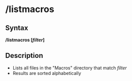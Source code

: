 # /listmacros

## Syntax

**/listmacros [**_**filter**_**]**

## Description

* Lists all files in the "Macros" directory that match _filter_
* Results are sorted alphabetically

